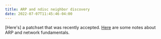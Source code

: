 ```yaml
---
title: ARP and ndisc neighbor discovery
date: 2022-07-07T11:45:46-04:00
---
```


[Here's] a patchset that was recently accepted. 
[Here]() are some notes about ARP and network fundamentals.
